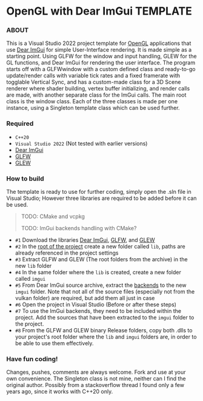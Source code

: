 # OpenGL with Dear ImGui TEMPLATE

### ABOUT

This is a Visual Studio 2022 project template for [OpenGL](https://www.opengl.org) applications that use [Dear ImGui](https://github.com/ocornut/imgui) for simple User-Interface rendering. It is made simple as a starting point. Using GLFW for the window and input handling, GLEW for the GL functions, and Dear ImGui for rendering the user interface. The program starts off with a GLFWwindow with a custom defined class and ready-to-go update/render calls with variable tick rates and a fixed framerate with togglable Vertical Sync, and has a custom-made class for a 3D Scene renderer where shader building, vertex buffer initializing, and render calls are made, with another separate class for the ImGui calls. The main root class is the window class. Each of the three classes is made per one instance, using a Singleton template class which can be used further.

### Required
- `C++20`
- `Visual Studio 2022` (Not tested with earlier versions)
- [Dear ImGui](https://github.com/ocornut/imgui)
- [GLFW](https://www.glfw.org)
- [GLEW](https://glew.sourceforge.net)

### How to build

The template is ready to use for further coding, simply open the .sln file in Visual Studio; However three libraries are required to be added before it can be used.
> TODO: CMake and vcpkg
> 
> TODO: ImGui backends handling with CMake?

- `#1` Download the libraries [Dear ImGui](https://github.com/ocornut/imgui), [GLFW](https://www.glfw.org), and [GLEW](https://glew.sourceforge.net)
- `#2` In the [root of the project](https://github.com/mconicx/OpenGL-With-DearImGui-Template/tree/master/OpenGL-With-DearImGui) create a new folder called `lib`, paths are already referenced in the project settings
- `#3` Extract GLFW and GLEW (The root folders from the archive) in the new `lib` folder
- `#4` In the same folder where the `lib` is created, create a new folder called `imgui`
- `#5` From Dear ImGui source archive, extract the [backends](https://github.com/ocornut/imgui/tree/master/backends) to the new `imgui` folder. Note that not all of the source files (especially not from the vulkan folder) are required, but add them all just in case
- `#6` Open the project in Visual Studio (Before or after these steps)
- `#7` To use the ImGui backends, they need to be included within the project. Add the sources that have been extracted to the `imgui` folder to the project.
- `#8` From the GLFW and GLEW binary Release folders, copy both .dlls to your project's root folder where the `lib` and `imgui` folders are, in order to be able to use them effectively.

### Have fun coding!

Changes, pushes, comments are always welcome. Fork and use at your own convenience. The Singleton class is not mine, neither can I find the original author. Possibly from a stackoverflow thread I found only a few years ago, since it works with C++20 only.
